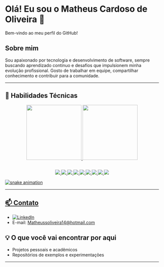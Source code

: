 # Olá! Eu sou o Matheus Cardoso de Oliveira 👋
Bem-vindo ao meu perfil do GitHub!

## Sobre mim

Sou apaixonado por tecnologia e desenvolvimento de software, sempre buscando aprendizado contínuo e desafios que impulsionem minha evolução profissional. Gosto de trabalhar em equipe, compartilhar conhecimento e contribuir para a comunidade.

---

## 🚀 Habilidades Técnicas
<div align="center">
<div >
    <a href="https://github.com/MathJoones/MathJoones">
    <img height="180em" src="https://github-readme-stats.vercel.app/api?username=MathJoones&show_icons=true&theme=dark&include_all_commits=true&count_private=true"/>
    <img height="180em" src="https://github-readme-stats.vercel.app/api/top-langs/?username=MathJoones&layout=compact&langs_count=16&theme=dark"/>
</div>

##

<img src="https://img.shields.io/badge/Java-007396?style=for-the-badge&logo=java&logoColor=white"/>
<img src="https://img.shields.io/badge/Python-3776AB?style=for-the-badge&logo=python&logoColor=white"/>
<img src="https://img.shields.io/badge/SQL-4479A1?style=for-the-badge&logo=sqlite&logoColor=white"/>
<img src="https://img.shields.io/badge/JavaScript-F7DF1E?style=for-the-badge&logo=javascript&logoColor=black"/>
<img src="https://img.shields.io/badge/HTML5-E34F26?style=for-the-badge&logo=html5&logoColor=white"/>
<img src="https://img.shields.io/badge/CSS3-1572B6?style=for-the-badge&logo=css3&logoColor=white"/>
<img src="https://img.shields.io/badge/Spring-6DB33F?style=for-the-badge&logo=spring&logoColor=white"/>
<img src="https://img.shields.io/badge/Bootstrap-7952B3?style=for-the-badge&logo=bootstrap&logoColor=white"/>
<img src="https://img.shields.io/badge/PostgreSQL-316192?style=for-the-badge&logo=postgresql&logoColor=white"/>

</div>

  ![snake animation](https://github.com/MathJoones/Mathjoones/blob/output/github-contribuition-grid-snake.svg)


---

## 📫 Contato

- [![LinkedIn](https://img.shields.io/badge/LinkedIn-0077B5?style=flat-square&logo=linkedin&logoColor=white)](https://www.linkedin.com/in/matheus-cardoso-de-oliveira-3925211ab/)
- E-mail: Matheussoliveira14@hotmail.com

## 💡 O que você vai encontrar por aqui

- Projetos pessoais e acadêmicos
- Repositórios de exemplos e experimentações

---
